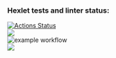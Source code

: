 ### Hexlet tests and linter status:
[![Actions Status](https://github.com/Kerantor/python-project-lvl1/workflows/hexlet-check/badge.svg)](https://github.com/Kerantor/python-project-lvl1/actions)<br>
<a href="https://codeclimate.com/github/codeclimate/codeclimate/maintainability"><img src="https://api.codeclimate.com/v1/badges/a99a88d28ad37a79dbf6/maintainability" /></a><br>
![example workflow](https://github.com/github/docs/actions/workflows/main.yml/badge.svg)<br>
<a href="https://asciinema.org/a/402673" target="_blank"><img src="https://asciinema.org/a/402673.svg" /></a>
